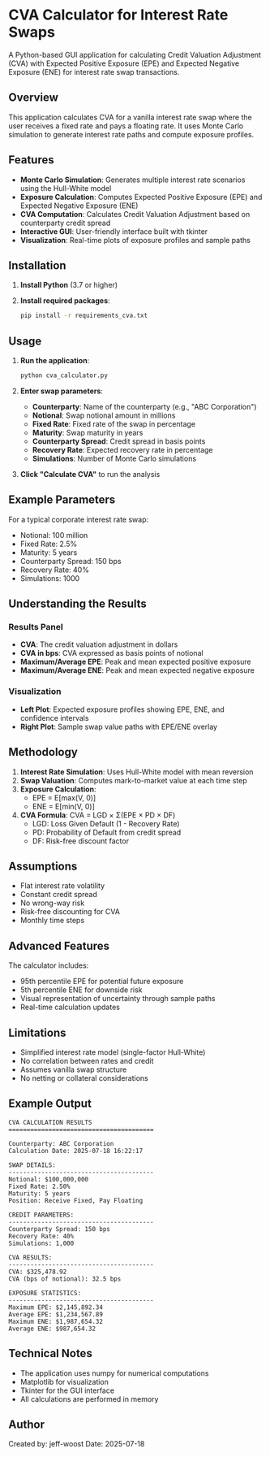# CVA Calculator for Interest Rate Swaps

A Python-based GUI application for calculating Credit Valuation Adjustment (CVA) with Expected Positive Exposure (EPE) and Expected Negative Exposure (ENE) for interest rate swap transactions.

## Overview

This application calculates CVA for a vanilla interest rate swap where the user receives a fixed rate and pays a floating rate. It uses Monte Carlo simulation to generate interest rate paths and compute exposure profiles.

## Features

- **Monte Carlo Simulation**: Generates multiple interest rate scenarios using the Hull-White model
- **Exposure Calculation**: Computes Expected Positive Exposure (EPE) and Expected Negative Exposure (ENE)
- **CVA Computation**: Calculates Credit Valuation Adjustment based on counterparty credit spread
- **Interactive GUI**: User-friendly interface built with tkinter
- **Visualization**: Real-time plots of exposure profiles and sample paths

## Installation

1. **Install Python** (3.7 or higher)

2. **Install required packages**:
   ```bash
   pip install -r requirements_cva.txt
   ```

## Usage

1. **Run the application**:
   ```bash
   python cva_calculator.py
   ```

2. **Enter swap parameters**:
   - **Counterparty**: Name of the counterparty (e.g., "ABC Corporation")
   - **Notional**: Swap notional amount in millions
   - **Fixed Rate**: Fixed rate of the swap in percentage
   - **Maturity**: Swap maturity in years
   - **Counterparty Spread**: Credit spread in basis points
   - **Recovery Rate**: Expected recovery rate in percentage
   - **Simulations**: Number of Monte Carlo simulations

3. **Click "Calculate CVA"** to run the analysis

## Example Parameters

For a typical corporate interest rate swap:
- Notional: 100 million
- Fixed Rate: 2.5%
- Maturity: 5 years
- Counterparty Spread: 150 bps
- Recovery Rate: 40%
- Simulations: 1000

## Understanding the Results

### Results Panel
- **CVA**: The credit valuation adjustment in dollars
- **CVA in bps**: CVA expressed as basis points of notional
- **Maximum/Average EPE**: Peak and mean expected positive exposure
- **Maximum/Average ENE**: Peak and mean expected negative exposure

### Visualization
- **Left Plot**: Expected exposure profiles showing EPE, ENE, and confidence intervals
- **Right Plot**: Sample swap value paths with EPE/ENE overlay

## Methodology

1. **Interest Rate Simulation**: Uses Hull-White model with mean reversion
2. **Swap Valuation**: Computes mark-to-market value at each time step
3. **Exposure Calculation**: 
   - EPE = E[max(V, 0)]
   - ENE = E[min(V, 0)]
4. **CVA Formula**: CVA = LGD × Σ(EPE × PD × DF)
   - LGD: Loss Given Default (1 - Recovery Rate)
   - PD: Probability of Default from credit spread
   - DF: Risk-free discount factor

## Assumptions

- Flat interest rate volatility
- Constant credit spread
- No wrong-way risk
- Risk-free discounting for CVA
- Monthly time steps

## Advanced Features

The calculator includes:
- 95th percentile EPE for potential future exposure
- 5th percentile ENE for downside risk
- Visual representation of uncertainty through sample paths
- Real-time calculation updates

## Limitations

- Simplified interest rate model (single-factor Hull-White)
- No correlation between rates and credit
- Assumes vanilla swap structure
- No netting or collateral considerations

## Example Output

```
CVA CALCULATION RESULTS
========================================

Counterparty: ABC Corporation
Calculation Date: 2025-07-18 16:22:17

SWAP DETAILS:
----------------------------------------
Notional: $100,000,000
Fixed Rate: 2.50%
Maturity: 5 years
Position: Receive Fixed, Pay Floating

CREDIT PARAMETERS:
----------------------------------------
Counterparty Spread: 150 bps
Recovery Rate: 40%
Simulations: 1,000

CVA RESULTS:
----------------------------------------
CVA: $325,478.92
CVA (bps of notional): 32.5 bps

EXPOSURE STATISTICS:
----------------------------------------
Maximum EPE: $2,145,892.34
Average EPE: $1,234,567.89
Maximum ENE: $1,987,654.32
Average ENE: $987,654.32
```

## Technical Notes

- The application uses numpy for numerical computations
- Matplotlib for visualization
- Tkinter for the GUI interface
- All calculations are performed in memory

## Author

Created by: jeff-woost
Date: 2025-07-18